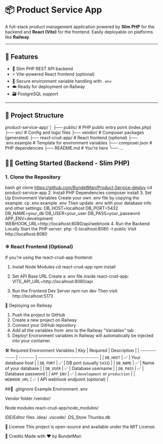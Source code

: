 # 📦 Product Service App

A full-stack product management application powered by **Slim PHP** for the backend and **React (Vite)** for the frontend. Easily deployable on platforms like **Railway**.

---

## 🚀 Features

- 🧱 Slim PHP REST API backend
- ⚡ Vite-powered React frontend (optional)
- 🔐 Secure environment variable handling with `.env`
- ☁️ Ready for deployment on Railway
- 🗃 PostgreSQL support

---

## 📁 Project Structure

product-service-app/
│
├── public/ # PHP public entry point (index.php)
├── src/ # Config and logic files
├── vendor/ # Composer packages (generated)
├── react-crud-app/ # React frontend (optional)
├── .env.example # Template for environment variables
├── composer.json # PHP dependencies
├── README.md # You're here
└── ...

## 🧑‍💻 Getting Started (Backend - Slim PHP)

### 1. Clone the Repository

bash
git clone https://github.com/BundetMan/Product-Service-deploy
cd product-service-app
2. Install PHP Dependencies
composer install
3. Set Up Environment Variables
Create your own .env file by copying the example:
cp .env.example .env
Then update .env with your database info and other settings:
DB_HOST=localhost
DB_PORT=5432
DB_NAME=your_db
DB_USER=your_user
DB_PASS=your_password
APP_ENV=development
WEBHOOK_URL=http://localhost:8080/api/webhook
4. Run the Backend Locally
Start the PHP server:
php -S localhost:8080 -t public
Visit http://localhost:8080

### ⚛️ React Frontend (Optional)
If you're using the react-crud-app frontend:
1. Install Node Modules
cd react-crud-app
npm install

2. Set API Base URL
Create a .env file inside react-crud-app:
VITE_API_URL=http://localhost:8080/api

3. Run the Frontend Dev Server
npm run dev
Then visit http://localhost:5173


🚀 Deploying on Railway

1. Push the project to GitHub
2. Create a new project on Railway
3. Connect your GitHub repository
4. Add all the variables from .env to the Railway "Variables" tab
5. Deploy!
Environment variables in Railway will automatically be injected into your container.

🛠 Required Environment Variables
| Key           | Required | Description                     |
| ------------- | -------- | ------------------------------- |
| `DB_HOST`     | ✅        | Your database host              |
| `DB_PORT`     | ✅        | DB port (usually `5432`)        |
| `DB_NAME`     | ✅        | Name of your database           |
| `DB_USER`     | ✅        | Database username               |
| `DB_PASS`     | ✅        | Database password               |
| `APP_ENV`     | ✅        | `development` or `production`   |
| `WEBHOOK_URL` | ✅        | API webhook endpoint (optional) |

##🧹 .gitignore Example
 Environment
.env

 Vendor folder
/vendor/

 Node modules
react-crud-app/node_modules/

 IDE/Editor files
.idea/
.vscode/
.DS_Store
Thumbs.db

📄 License
This project is open-source and available under the MIT License.

🙌 Credits
Made with ❤️ by BundetMan
